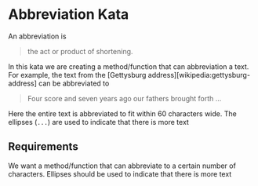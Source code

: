# Abbreviation Kata
An abbreviation is

> the act or product of shortening.

In this kata we are creating a method/function that can abbreviation a text. For example, the text from the [Gettysburg address][wikipedia:gettysburg-address] can be abbreviated to

> Four score and seven years ago our fathers brought forth ...

Here the entire text is abbreviated to fit within 60 characters wide. The ellipses (`...`) are used to indicate that there is more text

## Requirements
We want a method/function that can abbreviate to a certain number of characters. Ellipses should be used to indicate that there is more text

[gettysburg-address]: https://en.wikipedia.org/wiki/Gettysburg_Address